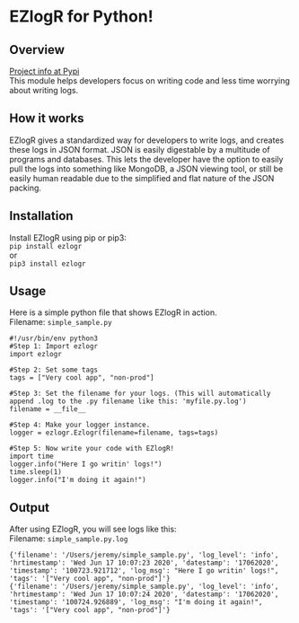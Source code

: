 # EZlogR for Python!
## Overview
[Project info at Pypi](https://pypi.org/project/EZlogR/) <br>
This module helps developers focus on writing code and less time worrying about writing logs. 

## How it works
EZlogR gives a standardized way for developers to write logs, and creates these logs in JSON format. JSON is easily digestable by a multitude of programs and databases. This lets the developer have the option to easily pull the logs into something like MongoDB, a JSON viewing tool, or still be easily human readable due to the simplified and flat nature of the JSON packing.

## Installation
Install EZlogR using pip or pip3: <br>
`pip install ezlogr`<br> 
or <br>
`pip3 install ezlogr`

## Usage
Here is a simple python file that shows EZlogR in action.<br>
Filename: `simple_sample.py`
```
#!/usr/bin/env python3
#Step 1: Import ezlogr
import ezlogr

#Step 2: Set some tags
tags = ["Very cool app", "non-prod"]

#Step 3: Set the filename for your logs. (This will automatically append .log to the .py filename like this: 'myfile.py.log')
filename = __file__

#Step 4: Make your logger instance.
logger = ezlogr.Ezlogr(filename=filename, tags=tags)

#Step 5: Now write your code with EZlogR!
import time
logger.info("Here I go writin' logs!")
time.sleep(1)
logger.info("I'm doing it again!")
```

## Output
After using EZlogR, you will see logs like this:<br> 
Filename: `simple_sample.py.log`
```
{'filename': '/Users/jeremy/simple_sample.py', 'log_level': 'info', 'hrtimestamp': 'Wed Jun 17 10:07:23 2020', 'datestamp': '17062020', 'timestamp': '100723.921712', 'log_msg': "Here I go writin' logs!", 'tags': '["Very cool app", "non-prod"]'}
{'filename': '/Users/jeremy/simple_sample.py', 'log_level': 'info', 'hrtimestamp': 'Wed Jun 17 10:07:24 2020', 'datestamp': '17062020', 'timestamp': '100724.926889', 'log_msg': "I'm doing it again!", 'tags': '["Very cool app", "non-prod"]'}
```